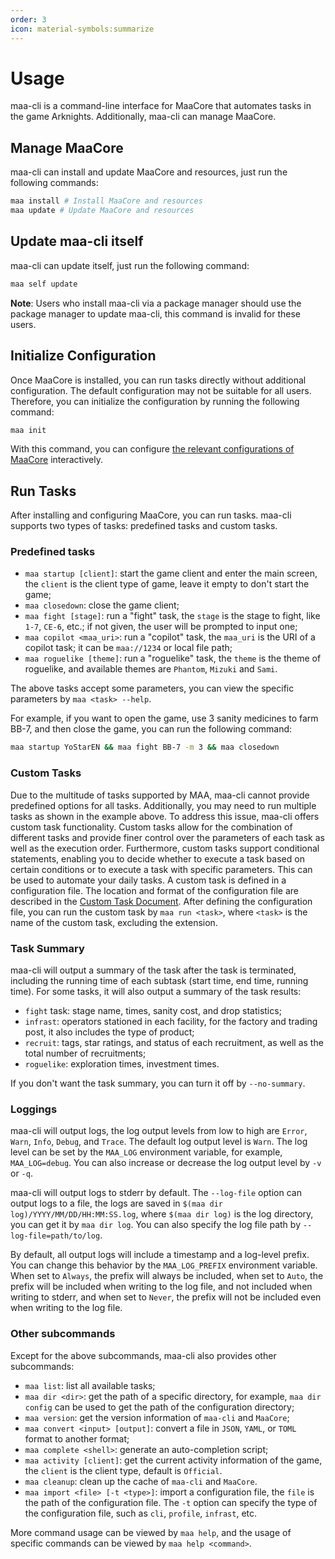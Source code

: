 ```yaml
---
order: 3
icon: material-symbols:summarize
---
```


# Usage

maa-cli is a command-line interface for MaaCore that automates tasks in the game Arknights. Additionally, maa-cli can manage MaaCore.

## Manage MaaCore

maa-cli can install and update MaaCore and resources, just run the following commands:

```bash
maa install # Install MaaCore and resources
maa update # Update MaaCore and resources
```

## Update maa-cli itself

maa-cli can update itself, just run the following command:

```bash
maa self update
```

**Note**: Users who install maa-cli via a package manager should use the package manager to update maa-cli, this command is invalid for these users.

## Initialize Configuration

Once MaaCore is installed, you can run tasks directly without additional configuration. The default configuration may not be suitable for all users. Therefore, you can initialize the configuration by running the following command:

```bash
maa init
```

With this command, you can configure [the relevant configurations of MaaCore][config-core] interactively.

## Run Tasks

After installing and configuring MaaCore, you can run tasks. maa-cli supports two types of tasks: predefined tasks and custom tasks.

### Predefined tasks

- `maa startup [client]`: start the game client and enter the main screen, the `client` is the client type of game, leave it empty to don't start the game;
- `maa closedown`: close the game client;
- `maa fight [stage]`: run a "fight" task, the `stage` is the stage to fight, like `1-7`, `CE-6`, etc.; if not given, the user will be prompted to input one;
- `maa copilot <maa_uri>`: run a "copilot" task, the `maa_uri` is the URI of a copilot task; it can be `maa://1234` or local file path;
- `maa roguelike [theme]`: run a "roguelike" task, the `theme` is the theme of roguelike, and available themes are `Phantom`, `Mizuki` and `Sami`.

The above tasks accept some parameters, you can view the specific parameters by `maa <task> --help`.

For example, if you want to open the game, use 3 sanity medicines to farm BB-7, and then close the game, you can run the following command:

```bash
maa startup YoStarEN && maa fight BB-7 -m 3 && maa closedown
```

### Custom Tasks

Due to the multitude of tasks supported by MAA, maa-cli cannot provide predefined options for all tasks. Additionally, you may need to run multiple tasks as shown in the example above. To address this issue, maa-cli offers custom task functionality. Custom tasks allow for the combination of different tasks and provide finer control over the parameters of each task as well as the execution order. Furthermore, custom tasks support conditional statements, enabling you to decide whether to execute a task based on certain conditions or to execute a task with specific parameters. This can be used to automate your daily tasks. A custom task is defined in a configuration file. The location and format of the configuration file are described in the [Custom Task Document][custom-task]. After defining the configuration file, you can run the custom task by `maa run <task>`, where `<task>` is the name of the custom task, excluding the extension.

### Task Summary

maa-cli will output a summary of the task after the task is terminated, including the running time of each subtask (start time, end time, running time). For some tasks, it will also output a summary of the task results:

- `fight` task: stage name, times, sanity cost, and drop statistics;
- `infrast`: operators stationed in each facility, for the factory and trading post, it also includes the type of product;
- `recruit`: tags, star ratings, and status of each recruitment, as well as the total number of recruitments;
- `roguelike`: exploration times, investment times.

If you don't want the task summary, you can turn it off by `--no-summary`.

### Loggings

maa-cli will output logs, the log output levels from low to high are `Error`, `Warn`, `Info`, `Debug`, and `Trace`. The default log output level is `Warn`. The log level can be set by the `MAA_LOG` environment variable, for example, `MAA_LOG=debug`. You can also increase or decrease the log output level by `-v` or `-q`.

maa-cli will output logs to stderr by default. The `--log-file` option can output logs to a file, the logs are saved in `$(maa dir log)/YYYY/MM/DD/HH:MM:SS.log`, where `$(maa dir log)` is the log directory, you can get it by `maa dir log`. You can also specify the log file path by `--log-file=path/to/log`.

By default, all output logs will include a timestamp and a log-level prefix. You can change this behavior by the `MAA_LOG_PREFIX` environment variable. When set to `Always`, the prefix will always be included, when set to `Auto`, the prefix will be included when writing to the log file, and not included when writing to stderr, and when set to `Never`, the prefix will not be included even when writing to the log file.

### Other subcommands

Except for the above subcommands, maa-cli also provides other subcommands:

- `maa list`: list all available tasks;
- `maa dir <dir>`: get the path of a specific directory, for example, `maa dir config` can be used to get the path of the configuration directory;
- `maa version`: get the version information of `maa-cli` and `MaaCore`;
- `maa convert <input> [output]`: convert a file in `JSON`, `YAML`, or `TOML` format to another format;
- `maa complete <shell>`: generate an auto-completion script;
- `maa activity [client]`: get the current activity information of the game, the `client` is the client type, default is `Official`.
- `maa cleanup`: clean up the cache of `maa-cli` and `MaaCore`.
- `maa import <file> [-t <type>]`: import a configuration file, the `file` is the path of the configuration file. The `-t` option can specify the type of the configuration file, such as `cli`, `profile`, `infrast`, etc.

More command usage can be viewed by `maa help`, and the usage of specific commands can be viewed by `maa help <command>`.

[config-core]: config.md#maacore-related-configurations
[custom-task]: config.md#custom-tasks
